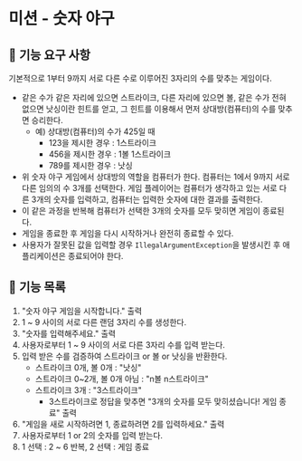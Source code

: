 # 미션 - 숫자 야구

## 🚀 기능 요구 사항

기본적으로 1부터 9까지 서로 다른 수로 이루어진 3자리의 수를 맞추는 게임이다.

- 같은 수가 같은 자리에 있으면 스트라이크, 다른 자리에 있으면 볼, 같은 수가 전혀 없으면 낫싱이란 힌트를 얻고, 그 힌트를 이용해서 먼저 상대방(컴퓨터)의 수를 맞추면 승리한다.
  - 예) 상대방(컴퓨터)의 수가 425일 때
    - 123을 제시한 경우 : 1스트라이크
    - 456을 제시한 경우 : 1볼 1스트라이크
    - 789를 제시한 경우 : 낫싱
- 위 숫자 야구 게임에서 상대방의 역할을 컴퓨터가 한다. 컴퓨터는 1에서 9까지 서로 다른 임의의 수 3개를 선택한다. 게임 플레이어는 컴퓨터가 생각하고 있는 서로 다른 3개의 숫자를 입력하고, 컴퓨터는 입력한
  숫자에 대한
  결과를 출력한다.
- 이 같은 과정을 반복해 컴퓨터가 선택한 3개의 숫자를 모두 맞히면 게임이 종료된다.
- 게임을 종료한 후 게임을 다시 시작하거나 완전히 종료할 수 있다.
- 사용자가 잘못된 값을 입력할 경우 `IllegalArgumentException`을 발생시킨 후 애플리케이션은 종료되어야 한다.

## 🚀 기능 목록

1. "숫자 야구 게임을 시작합니다." 출력
2. 1 ~ 9 사이의 서로 다른 랜덤 3자리 수를 생성한다.
3. "숫자를 입력해주세요." 출력
4. 사용자로부터 1 ~ 9 사이의 서로 다른 3자리 수를 입력 받는다.
5. 입력 받은 수를 검증하여 스트라이크 or 볼 or 낫싱을 반환한다.
   - 스트라이크 0개, 볼 0개 : "낫싱"
   - 스트라이크 0~2개, 볼 0개 아님 : "n볼 n스트라이크"
   - 스트라이크 3개 : "3스트라이크"
     -  3스트라이크로 정답을 맞추면 "3개의 숫자를 모두 맞히셨습니다! 게임 종료" 출력
6. "게임을 새로 시작하려면 1, 종료하려면 2를 입력하세요." 출력
7. 사용자로부터 1 or 2의 숫자를 입력 받는다.
8. 1 선택 : 2 ~ 6 반복, 2 선택 : 게임 종료